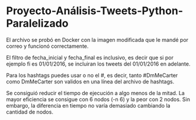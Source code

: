 # Proyecto-Análisis-Tweets-Python-Paralelizado
El archivo se probó en Docker con la imagen modificada que le mandé por correo y funcionó correctamente.

El filtro de fecha_inicial y fecha_final es inclusivo, es decir que si por ejemplo fi es 01/01/2016, se incluiran los tweets del 01/01/2016 en adelante.

Para los hashtags puedes usar o no el #, es decir, tanto #DmMeCarter como DmMeCarter son validos en una línea del archivo de hashtags.

Se consiguió reducir el tiempo de ejecución a algo menos de la mitad. La mayor eficiencia se consigue con 6 nodos (-n 6) y la peor con 2 nodos. Sin embargo, la diferencia en tiempo no varía demasiado cambiando la cantidad de nodos.

